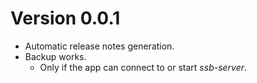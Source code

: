 # Version 0.0.1

- Automatic release notes generation.
- Backup works.
  - Only if the app can connect to or start _ssb-server_.
